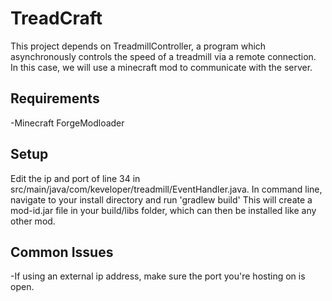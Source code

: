 # TreadCraft
This project depends on TreadmillController, a program which asynchronously controls the speed of a treadmill via a remote connection. In this case, we will use a minecraft mod to communicate with the server.

## Requirements
-Minecraft ForgeModloader

## Setup
Edit the ip and port of line 34 in src/main/java/com/keveloper/treadmill/EventHandler.java.
In command line, navigate to your install directory and run 'gradlew build'
This will create a mod-id.jar file in your build/libs folder, which can then be installed like any other mod.

## Common Issues
-If using an external ip address, make sure the port you're hosting on is open.
